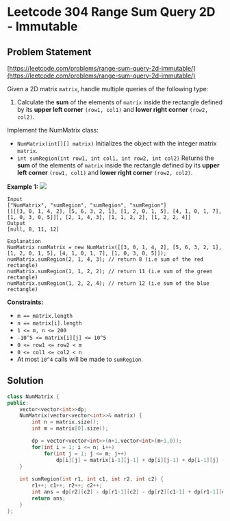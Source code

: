 # Leetcode 304 Range Sum Query 2D - Immutable

## Problem Statement

[https://leetcode.com/problems/range-sum-query-2d-immutable/](https://leetcode.com/problems/range-sum-query-2d-immutable/)

Given a 2D matrix `matrix`, handle multiple queries of the following type:

1. Calculate the **sum** of the elements of `matrix` inside the rectangle defined by its **upper left corner** `(row1, col1)` and **lower right corner** `(row2, col2)`.

Implement the NumMatrix class:

* `NumMatrix(int[][] matrix)` Initializes the object with the integer matrix `matrix`.
* `int sumRegion(int row1, int col1, int row2, int col2)` Returns the **sum** of the elements of `matrix` inside the rectangle defined by its **upper left corner** `(row1, col1)` and **lower right corner** `(row2, col2)`.

**Example 1:** ![](https://assets.leetcode.com/uploads/2021/03/14/sum-grid.jpg)

```text
Input
["NumMatrix", "sumRegion", "sumRegion", "sumRegion"]
[[[[3, 0, 1, 4, 2], [5, 6, 3, 2, 1], [1, 2, 0, 1, 5], [4, 1, 0, 1, 7], [1, 0, 3, 0, 5]]], [2, 1, 4, 3], [1, 1, 2, 2], [1, 2, 2, 4]]
Output
[null, 8, 11, 12]

Explanation
NumMatrix numMatrix = new NumMatrix([[3, 0, 1, 4, 2], [5, 6, 3, 2, 1], [1, 2, 0, 1, 5], [4, 1, 0, 1, 7], [1, 0, 3, 0, 5]]);
numMatrix.sumRegion(2, 1, 4, 3); // return 8 (i.e sum of the red rectangle)
numMatrix.sumRegion(1, 1, 2, 2); // return 11 (i.e sum of the green rectangle)
numMatrix.sumRegion(1, 2, 2, 4); // return 12 (i.e sum of the blue rectangle)
```

**Constraints:**

* `m == matrix.length`
* `n == matrix[i].length`
* `1 <= m, n <= 200`
* `-10^5 <= matrix[i][j] <= 10^5`
* `0 <= row1 <= row2 < m`
* `0 <= col1 <= col2 < n`
* At most `10^4` calls will be made to `sumRegion`.

## Solution

```cpp
class NumMatrix {
public:
    vector<vector<int>>dp;
    NumMatrix(vector<vector<int>>& matrix) {
        int n = matrix.size();
        int m = matrix[0].size();

        dp = vector<vector<int>>(n+1,vector<int>(m+1,0));
        for(int i = 1; i <= n; i++)
            for(int j = 1; j <= m; j++)
                dp[i][j] = matrix[i-1][j-1] + dp[i][j-1] + dp[i-1][j] - dp[i-1][j-1];
    }
    
    int sumRegion(int r1, int c1, int r2, int c2) {
        r1++; c1++; r2++; c2++;
        int ans = dp[r2][c2] - dp[r1-1][c2] - dp[r2][c1-1] + dp[r1-1][c1-1];
        return ans;
    }
};
```

